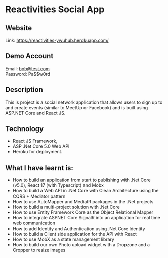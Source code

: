# Reactivities Social App

## Website
Link: https://reactivities-ywuhub.herokuapp.com/

## Demo Account
Email: bob@test.com  
Password: Pa$$w0rd

## Description
This is project is a social network application that allows users to sign up to and create events (similar to MeetUp or Facebook) and is built using ASP.NET Core and React JS.

## Technology
- React JS Framework,
- ASP .Net Core 5.0 Web API 
- Heroku for deployment.

## What I have learnt is:
* How to build an application from start to publishing with .Net Core (v5.0), React 17 (with Typescript) and Mobx
* How to build a Web API in .Net Core with Clean Architecture using the CQRS + Mediator pattern
* How to use AutoMapper and MediatR packages in the .Net projects
* How to build a multi-project solution with .Net Core
* How to use Entity Framework Core as the Object Relational Mapper
* How to integrate ASPNET Core SignalR into an application for real time web communication
* How to add Identity and Authentication using .Net Core Identity
* How to build a Client side application for the API with React
* How to use MobX as a state management library
* How to build our own Photo upload widget with a Dropzone and a Cropper to resize images
